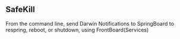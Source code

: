 ## SafeKill

From the command line, send Darwin Notifications to SpringBoard to respring, reboot, or shutdown, using FrontBoard(Services)
